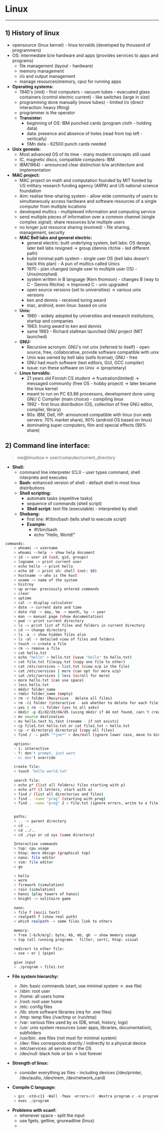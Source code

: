 #   Linux

----------------------------------------------------------------

##  1) History of linux
-   opensource (linux kernel) - linus torvalds (developed by thousand of programmers)
-   OS: intermediate b/w hardware and apps (provides services to apps and programs)
	-  file management (layout - hardware)
    -  memory management
    -  i/o and output management
    -  manage resources(memory, cpu) for running apps
-   **Operating systems:**
    -  1940's (mid) - first computers - vacuum tubes - evacuated glass containers (control electric current) - like switches (large in size)
    -  programming done manually (move tubes) - limited i/o (direct interaction: heavy lifting)
    -  programmer is the operator
    -  **Transistor:**
       -  beginning of OS: IBM punched cards (program cloth - holding data)
       -  data: presence and absence of holes (read from top left - vertically)
       -  5Mn data - 62500 punch cards needed
-   **Unix genesis:**
    -  Most advanced OS of its time - many modern concepts still used
    -  IC, magnetic discs, compatible computers: IBM
    -  IBM(1964) - announced clear distinction b/w architecture and implementation
-   **MAC project:**
    -  MAC project on math and computation founded by MIT funded by US military research funding agency (ARPA) and US national science foundation
    -  Aim: realise time-sharing system - allow wide community of users to simultaneously access hardware and software resources of a single computer from multiple locations
    -  developed multics - multiplexed information and computing service
    -  send multiple pieces of information over a common channel (single complex signal): share resources b/w multiple users
    -  no longer just resource sharing (evolved) - file sharing, management, security
    -  **MAC Bell labs and general electric:**
       -  general electric: built underlying system, bell labs: OS design, later bell labs resigned -> group (dennis ritchie - led different path)
       -  build minimal path system - single user OS (bell labs doesn't back this plan) - A pun of multics called Unics
       -  1970 - plan changed (single user to multiple user OS) - Unix(morphed)
       -  system written in B language (Kem thomson) - changes B (way to C - Dennis Ritchie) -> Improved C - unix upgraded
       -  open source versions (set to universities) -> various unix versions
       -  ken and dennis - received turing award
       -  mac, android, even linux: based on unix
    -  **Unix:**
       -  1980 - widely adopted by universities and research institutions, startup and companies
       -  1983: truing award to ken and dennis
       -  same 1983 - Richard stallman launched GNU project (MIT launched)
    -  **GNU:**
       -  Recursive acronym: GNU's not unix (referred to itself) - open source, free, collaborative, provide software compatible with unix
       -  Unix was owned by bell labs (sells license), GNU - free
       -  GNU had much software (text editors, GUI, GCC compiler)
       -  issue: run these software on Unix -> (proprietary)
    -  **Linus torvalds:**
       -  21 years old Finnish CS student -> frustration(limited) -> messaged community (free OS - hobby project) -> later became the linux kernel
       -  meant to run on PC 83.86 processors, development done using GNU C Compiler (main choice) - compiling linux
       -  1992 - first linux distribution (OS, collection of free GNU editor, compiler, library)
       -  90s: IBM, Dell, HP: announced compatible with linux (run web servers: 70% market share), 90% (android OS based on linux)
       -  dominating super computers, film and special effects (99% share)


##  2) **Command line interface:**
>   me@linuxbox-> user/computer/current_directory
-   **Shell:**
    -  command line interpreter (CLI) - user types command, shell interprets and executes
    -  **Bash:** enhanced version of shell - default shell in most linux distributions
    -  **Shell scripting:**
       -  automate tasks (repetitive tasks)
       -  sequence of commands (shell script)
       -  **Shell script:** text file (executable) - interpreted by shell
    -  **Shebang:**
       -  first line: #!/bin/bash (tells shell to execute script)
       -  **Example:**
          -  #!/bin/bash
          -  echo "Hello, World!"
```bash
commands: 
    > whoami -> username
    > whoami --help -> show help document
    > id -> user id (uid, gid, groups)
    > logname -> print current user
    > echo hello -> print hello
    > echo $0 -> print sh: shell (not: $0)
    > hostname -> who is the host
    > uname -> name of the system
    > histroy
    > up arrow: previously entered commands
    > clear
    > uptime
    > cal -> display calculator
    > date -> current date and time
    > date +%d -> day, %m -> month, %y -> year
    > man -> manual page (show documentation)
    > pwd -> print current directory
    > ls -> print list of files and folders in current directory
    > cd -> change directory
    > ls -a -> show hidden files also
    > ls -al -> detailed view of files and folders
    > touch -> create a file
    > rm -> remove a file
    > cat hello.txt
    > echo "hello" > hello.txt (save "hello" to hello.txt)
    > cat file.txt filecpy.txt (copy one file to other)
    > cat /etc/services > list.txt (view o/p in the file)
    > cat /etc/services | more (can opt for more o/p)
    > cat /etc/services | less (scroll for more)
    > more hello.txt (can use space)
    > less hello.txt
    > mkdir folder_name
    > rmdir folder_name (empty)
    > rm -r folder (Recursive - delete all files)
    > rm -ri folder (interactive - ask whether to delete for each file)
    > yes | rm -ri folder (yes to all asks)
    > mkdir -p d1/d2/d3/d4/d5 (using mkdir if d4 not found, can\'t create d5, using -p: creates both)
    > mv source destination
    > mv hello.text hi.text (rename - if not exists)
    > cp file1.txt hello.txt or cat file1.txt > hello.txt
    > cp -r directory1 directory2 (copy all files)
    > find / -i path "*joe*" > dev/null (ignore lower case, move to bin)
    
    options:
    - i: interactive
    - f: don't prompt, just warn
    - n: don't override
    
    create file:
    > touch 'hello world.txt'
    
    search file:
    > echo p* (list all folders/ files starting with p)
    > echo a?? (3 letters, start with a)
    > find / (list all directories and files)
    > find . -name "prog" (starting with prog)
    > find . -name "prog" 2 > file.txt (ignore errors, write to a file)
    

    paths:
    > .. -> parent directory
    > cd ..
    > cd ../..
    > cd ./sys or cd sys (same directory)
    
    Interactive commands
    > top: cpu usage
    > htop: more design (graphical top)
    > nano: file editor
    > vim: file editor
    > ge
    
    > hello
    > worm
    > firework (simulation)
    > rain (simulation)
    > hanoi (play towers of hanoi)
    > knight -> solitaire game
    
    nano:
    > file f (ascii text)
    > realpath f (show real path)
    > which realpath -> some files link to others
    
    memory:
    > free [-b/k/m/g]: byte, kb, mb, gb -> show memory usage
    > top (all running programs - filter, sort), htop: visual
    
    redirect to other file:
    > use > or | (pipe)
    
    give input
    > ./program < file1.txt
```
-   **File system hierarchy:**
    -  /bin: basic commands (start, use minimal system -> .exe file)
    -  /sbin: root user
    -  /home: all users home
    -  /root: root user home
    -  /etc: config files
    -  /lib: store software libraries (req for .exe files)
    -  /tmp: temp files (/var/tmp or /run/tmp)
    -  /var: various files used by os (DB, email, history, logs)
    -  /usr: unix system resources (user apps, libraries, documentation), subfolders
    -  /usr/bin: .exe files (not must for minimal system)
    -  /dev: files corresponds directly / indirectly to a physical device
    -  /etc/services: all services of the OS
    -  /dev/null: black hole or bin -> lost forever

-  **Strength of linux:**
   -  consider everything as files - including devices (/dev/printer, /dev/audio, /dev/mem, /dev/network_card)

-   **Compile C language:**
```c
    > gcc -std=c11 -Wall -fmax -errors=10 -Wextra program.c -o program
    > exec ./program
``` 
-   **Problems with scanf:**
    -  whenever space - split the input
    -  use fgets, getline, gnureadline (linux)
    -  